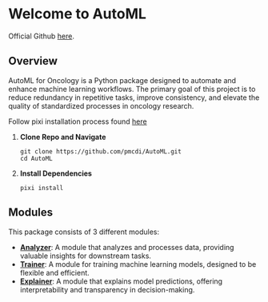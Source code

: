 # Welcome to AutoML

Official Github [here](https://github.com/pmcdi/AutoML/).

## Overview

AutoML for Oncology is a Python package designed to automate and enhance machine learning workflows. The primary goal of this project is to reduce redundancy in repetitive tasks, improve consistency, and elevate the quality of standardized processes in oncology research.

Follow pixi installation process found [here](https://pixi.sh/latest/)

1. **Clone Repo and Navigate**

    ```
    git clone https://github.com/pmcdi/AutoML.git
    cd AutoML
    ```

2. **Install Dependencies**

    ```
    pixi install
    ```

## Modules

This package consists of 3 different modules:

- [**Analyzer**](get_started/analyzer.md): A module that analyzes and processes data, providing valuable insights for downstream tasks.
- [**Trainer**](get_started/trainer.md): A module for training machine learning models, designed to be flexible and efficient.
- [**Explainer**](get_started/explainer.md): A module that explains model predictions, offering interpretability and transparency in decision-making.
